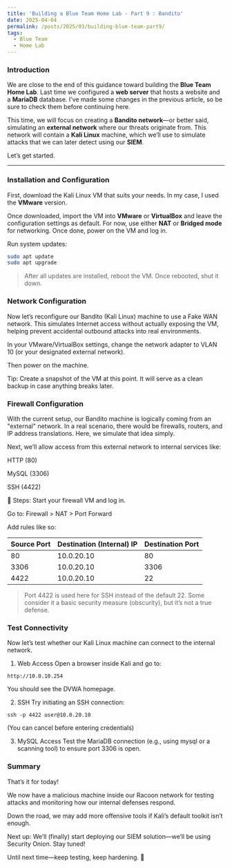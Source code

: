 ```yaml
---
title: 'Building a Blue Team Home Lab - Part 9 : Bandito'
date: 2025-04-04
permalink: /posts/2025/03/building-blue-team-part9/
tags:
  - Blue Team
  - Home Lab
---
```




###  Introduction
We are close to the end of this guidance toward building the **Blue Team Home Lab**. Last time we configured a **web server** that hosts a website and a **MariaDB** database. I’ve made some changes in the previous article, so be sure to check them before continuing here.

This time, we will focus on creating a **Bandito network**—or better said, simulating an **external network** where our threats originate from. This network will contain a **Kali Linux** machine, which we’ll use to simulate attacks that we can later detect using our **SIEM**.

Let’s get started.

---

### Installation and Configuration

First, download the Kali Linux VM that suits your needs. In my case, I used the **VMware** version.

Once downloaded, import the VM into **VMware** or **VirtualBox** and leave the configuration settings as default. For now, use either **NAT** or **Bridged mode** for networking. Once done, power on the VM and log in.

Run system updates:

```bash
sudo apt update
sudo apt upgrade
```

>After all updates are installed, reboot the VM. Once rebooted, shut it down.

### Network Configuration
Now let’s reconfigure our Bandito (Kali Linux) machine to use a Fake WAN network. This simulates Internet access without actually exposing the VM, helping prevent accidental outbound attacks into real environments.

In your VMware/VirtualBox settings, change the network adapter to VLAN 10 (or your designated external network).

Then power on the machine.

Tip: Create a snapshot of the VM at this point. It will serve as a clean backup in case anything breaks later.

### Firewall Configuration
With the current setup, our Bandito machine is logically coming from an "external" network. In a real scenario, there would be firewalls, routers, and IP address translations. Here, we simulate that idea simply.

Next, we’ll allow access from this external network to internal services like:

HTTP (80)

MySQL (3306)

SSH (4422)

🔧 Steps:
Start your firewall VM and log in.

Go to:
Firewall > NAT > Port Forward

Add rules like so:

| Source Port | Destination (Internal) IP | Destination Port |
|-------------|----------------------------|------------------|
| 80          | 10.0.20.10                 | 80               |
| 3306        | 10.0.20.10                 | 3306             |
| 4422        | 10.0.20.10                 | 22               |


>  Port 4422 is used here for SSH instead of the default 22. Some consider it a basic security measure (obscurity), but it’s not a true defense.

### Test Connectivity
Now let’s test whether our Kali Linux machine can connect to the internal network.

1. Web Access
Open a browser inside Kali and go to:

```
http://10.0.10.254
```
You should see the DVWA homepage.

2. SSH
Try initiating an SSH connection:
```
ssh -p 4422 user@10.0.20.10
```
(You can cancel before entering credentials)

3. MySQL Access
Test the MariaDB connection (e.g., using mysql or a scanning tool) to ensure port 3306 is open.

### Summary
That’s it for today!

We now have a malicious machine inside our Racoon network for testing attacks and monitoring how our internal defenses respond.

Down the road, we may add more offensive tools if Kali’s default toolkit isn’t enough.

Next up:
We’ll (finally) start deploying our SIEM solution—we’ll be using Security Onion. Stay tuned!

Until next time—keep testing, keep hardening. 💪

